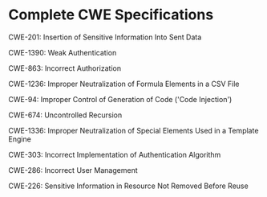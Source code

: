 

# Complete CWE Specifications

CWE-201: Insertion of Sensitive Information Into Sent Data

CWE-1390: Weak Authentication

CWE-863: Incorrect Authorization

CWE-1236: Improper Neutralization of Formula Elements in a CSV File

CWE-94: Improper Control of Generation of Code ('Code Injection')

CWE-674: Uncontrolled Recursion

CWE-1336: Improper Neutralization of Special Elements Used in a Template Engine

CWE-303: Incorrect Implementation of Authentication Algorithm

CWE-286: Incorrect User Management

CWE-226: Sensitive Information in Resource Not Removed Before Reuse